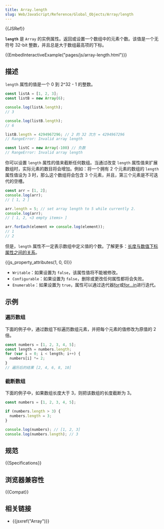 ```yaml
---
title: Array.length
slug: Web/JavaScript/Reference/Global_Objects/Array/length
---
```

{{JSRef}}

**`length`** 是 `Array` 的实例属性。返回或设置一个数组中的元素个数。该值是一个无符号 32-bit 整数，并且总是大于数组最高项的下标。

{{EmbedInteractiveExample("pages/js/array-length.html")}}

## 描述

`length` 属性的值是一个 0 到 2^32 - 1 的整数。

```js
const listA = [1, 2, 3];
const listB = new Array(6);

console.log(listA.length);
// 3

console.log(listB.length);
// 6

listB.length = 4294967296; // 2 的 32 次方 = 4294967296
// RangeError: Invalid array length

const listC = new Array(-100) // 负数
// RangeError: Invalid array length
```

你可以设置 `length` 属性的值来截断任何数组。当通过改变 `length` 属性值来扩展数组时，实际元素的数目将会增加。例如：将一个拥有 2 个元素的数组的 `length` 属性值设为 3 时，那么这个数组将会包含 3 个元素，并且，第三个元素是不可迭代的空槽。

```js
const arr = [1, 2];
console.log(arr);
// [ 1, 2 ]

arr.length = 5; // set array length to 5 while currently 2.
console.log(arr);
// [ 1, 2, <3 empty items> ]

arr.forEach(element => console.log(element));
// 1
// 2
```

但是，`length` 属性不一定表示数组中定义值的个数。了解更多：[长度与数值下标属性之间的关系](/zh-CN/docs/Web/JavaScript/Reference/Global_Objects/Array#Relationship_between_length_and_numerical_properties)。

{{js_property_attributes(1, 0, 0)}}

- `Writable`：如果设置为 `false`，该属性值将不能被修改。
- `Configurable`：如果设置为 `false`，删除或更改任何属性都将会失败。
- `Enumerable`：如果设置为 `true`，属性可以通过迭代器[for](zh-CN/docs/Web/JavaScript/Reference/Statements/for)或[for...in](/zh-CN/docs/Web/JavaScript/Reference/Statements/for...in)进行迭代。

## 示例

### 遍历数组

下面的例子中，通过数组下标遍历数组元素，并把每个元素的值修改为原值的 2 倍。

```js
const numbers = [1, 2, 3, 4, 5];
const length = numbers.length;
for (var i = 0; i < length; i++) {
  numbers[i] *= 2;
}
// 遍历后的结果 [2, 4, 6, 8, 10]
```

### 截断数组

下面的例子中，如果数组长度大于 3，则把该数组的长度截断为 3。

```js
const numbers = [1, 2, 3, 4, 5];

if (numbers.length > 3) {
  numbers.length = 3;
}

console.log(numbers); // [1, 2, 3]
console.log(numbers.length); // 3
```

## 规范

{{Specifications}}

## 浏览器兼容性

{{Compat}}

## 相关链接

- {{jsxref("Array")}}
